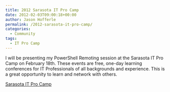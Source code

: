```yaml
---
title: 2012 Sarasota IT Pro Camp
date: 2012-02-03T09:00:18+00:00
author: Jason Hofferle
permalink: /2012-sarasota-it-pro-camp/
categories:
  - Community
tags:
  - IT Pro Camp
---
```

I will be presenting my PowerShell Remoting session at the Sarasota IT Pro Camp on February 18th. These events are free, one-day learning conferences for IT Professionals of all backgrounds and experience. This is a great opportunity to learn and network with others.

[Sarasota IT Pro Camp](https://itpro.camp/)
